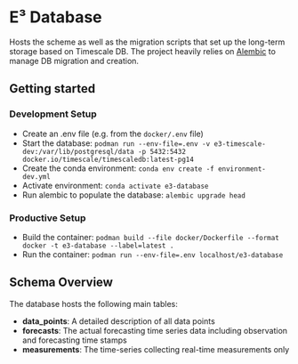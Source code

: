 # E³ Database

Hosts the scheme as well as the migration scripts that set up the long-term storage based on Timescale DB. 
The project heavily relies on [Alembic](https://alembic.sqlalchemy.org/en/latest/index.html) to manage DB migration and 
creation.

## Getting started

### Development Setup

 * Create an .env file (e.g. from the `docker/.env` file)
 * Start the database:
   ```podman run --env-file=.env -v e3-timescale-dev:/var/lib/postgresql/data -p 5432:5432 docker.io/timescale/timescaledb:latest-pg14```
 * Create the conda environment: ```conda env create -f environment-dev.yml```
 * Activate environment: ```conda activate e3-database```
 * Run alembic to populate the database: ```alembic upgrade head```

### Productive Setup
 * Build the container: `podman build --file docker/Dockerfile --format docker -t e3-database --label=latest .`
 * Run the container:  `podman run --env-file=.env localhost/e3-database`

## Schema Overview

The database hosts the following main tables:
 * **data_points**: A detailed description of all data points
 * **forecasts**: The actual forecasting time series data including observation and forecasting time stamps
 * **measurements**: The time-series collecting real-time measurements only
